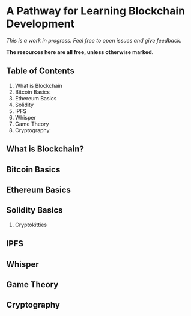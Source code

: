 # A Pathway for Learning Blockchain Development

*This is a work in progress. Feel free to open issues and give feedback.*

**The resources here are all free, unless otherwise marked.**

## Table of Contents

1. What is Blockchain
1. Bitcoin Basics
1. Ethereum Basics
1. Solidity
1. IPFS
1. Whisper
1. Game Theory
1. Cryptography

## What is Blockchain?

## Bitcoin Basics

## Ethereum Basics

## Solidity Basics

1. Cryptokitties

## IPFS

## Whisper

## Game Theory

## Cryptography
